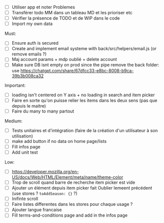 - [ ] Utiliser app et noter Problemes
- [ ] Transférer todo MM dans un tableau MD et les prioriser etc
- [ ] Vérifier la présence de TODO et de WIP dans le code
- [ ] Import my own data

Must:
- [ ] Ensure auth is secured
- [ ] Create and implement email systeme with back/src/helpers/email.js (or remove emails ?)
- [ ] Maj account params + mdp oublié + delete account
- [ ] Make sure DB isnt empty on prod since the pipe remove the back folder: use https://chatgpt.com/share/67dfcc33-e8bc-8008-b9ca-39b3b008ca32

Important:
- [ ] loading isn't centered on Y axis + no loading in search and item picker
- [ ] Faire en sorte qu'on puisse relier les items dans les deux sens (pas que depuis le maitre)
- [ ] Faire du many to many partout

Medium:
- [ ] Tests unitaires et d'intégration (faire de la création d'un utilisateur à son utilisation)
- [ ] make add button if no data on home page/lists
- [ ] Fill infos page
- [ ] Add unit test

Low:
- [ ] https://developer.mozilla.org/en-US/docs/Web/HTML/Element/meta/name/theme-color
- [ ] Trop de scroll quand barre de recherche item picker est vide
- [ ] Ajouter un élément depuis item picker fait Oublier lemeent précédent (use stores ? `toAddSeason: {}` ?)
- [ ] Inifinte scroll
- [ ] Faire listes differentes dans les stores pour chaque usage ?
- [ ] Ajouter langue francaise
- [ ] Fill terms-and-conditions page and add in the infos page